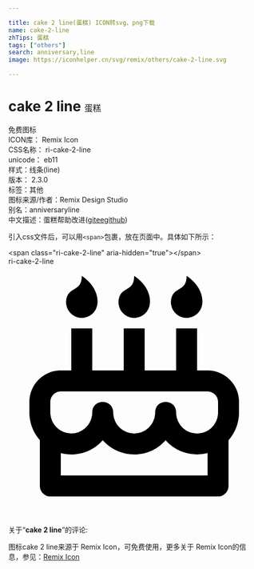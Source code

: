 ```yaml
---

title: cake 2 line(蛋糕) ICON转svg、png下载
name: cake-2-line
zhTips: 蛋糕
tags: ["others"]
search: anniversary,line
image: https://iconhelper.cn/svg/remix/others/cake-2-line.svg

---
```


# cake 2 line  <small style="font-size: 60%;font-weight: 100">蛋糕</small>


<div class="detail-page">
<p>
<span><span class="badge-success badge">免费图标</span> </span>
<br/>
<span>
ICON库：
<span class="badge-secondary badge">Remix Icon</span> 
</span>
<br/>
<span>
CSS名称：
<span class="badge-secondary badge">ri-cake-2-line</span> 
</span>
<br/>
<span>
unicode：
<span class="badge-secondary badge">eb11</span> 
<copy-btn content='eb11' btn-title=""></copy-btn>
<copy-btn :content='String.fromCodePoint(parseInt("eb11", 16))' btn-title="复制U"></copy-btn>
</span><br/><span>样式：<span class="badge-light badge">线条(line)</span></span>
<br/>
<span>
版本：
<span class="badge-secondary badge">2.3.0</span> 
</span><br/><span>标签：<span class="badge-light badge"><router-link to="/tags/others.html">其他</router-link></span></span>
<br/>
<span>图标来源/作者：<span class="badge-light badge">Remix Design Studio</span></span> 
<br/>
<span>别名：<span class="badge-light badge">anniversary</span><span class="badge-light badge">line</span></span><br/><span class="zh-detail">中文描述：<span class="badge-primary badge">蛋糕</span><span class="help-link"><span>帮助改进</span>(<a href="https://gitee.com/liuwave/icon-helper/edit/master/json/remix/others/cake-2-line.json" target="_blank" rel="noopener noreferrer">gitee</a><a href="https://github.com/liuwave/icon-helper/edit/master/json/remix/others/cake-2-line.json" target="_blank" rel="noopener noreferrer">github</a></span>)</span><br/>
</p>
</div>
<div class="alert alert-dark">
  <i class="ri-cake-2-line ri-xs"></i>
  <i class="ri-cake-2-line ri-sm"></i>
  <i class="ri-cake-2-line ri-lg"></i>
  <i class="ri-cake-2-line ri-2x"></i>
  <i class="ri-cake-2-line ri-3x"></i>
  <i class="ri-cake-2-line ri-5x"></i>
  <i class="ri-cake-2-line ri-7x"></i>
</div>
<div>
  <p>引入css文件后，可以用<code>&lt;span&gt;</code>包裹，放在页面中。具体如下所示：    
  </p>
  <div class="alert alert-primary" style="font-size: 14px">
    &lt;span class="ri-cake-2-line" aria-hidden="true"&gt;&lt;/span&gt;
    <copy-btn content='<span class="ri-cake-2-line" aria-hidden="true"></span>'></copy-btn>
  </div>
  <div class="alert alert-secondary">
    <i class="ri-cake-2-line"
    style="font-size: 24px"
    aria-hidden="true"></i> ri-cake-2-line
    <copy-btn content="ri-cake-2-line" btn-title="复制图标名称"></copy-btn>
  </div>
</div>
<div id="svg" class="svg-wrap">
<svg xmlns="http://www.w3.org/2000/svg" viewBox="0 0 24 24">
    <g>
        <path fill="none" d="M0 0h24v24H0z"/>
        <path fill-rule="nonzero" d="M8 6v3.999h3V6h2v3.999h3V6h2v3.999L19 10a3 3 0 0 1 2.995 2.824L22 13v1c0 1.014-.377 1.94-.999 2.645L21 21a1 1 0 0 1-1 1H4a1 1 0 0 1-1-1v-4.36a4.025 4.025 0 0 1-.972-2.182l-.022-.253L2 14v-1a3 3 0 0 1 2.824-2.995L5 10l1-.001V6h2zm1.002 10.641l-.054.063a3.994 3.994 0 0 1-2.514 1.273l-.23.018L6 18c-.345 0-.68-.044-1-.126V20h14v-2.126a4.007 4.007 0 0 1-3.744-.963l-.15-.15-.106-.117-.107.118a3.99 3.99 0 0 1-2.451 1.214l-.242.02L12 18a3.977 3.977 0 0 1-2.797-1.144l-.15-.157-.051-.058zM19 12H5a1 1 0 0 0-.993.883L4 13v.971l.003.147A2 2 0 0 0 6 16a1.999 1.999 0 0 0 1.98-1.7l.015-.153.005-.176c.036-1.248 1.827-1.293 1.989-.134l.01.134.004.147a2 2 0 0 0 3.992.031l.012-.282c.124-1.156 1.862-1.156 1.986 0l.012.282a2 2 0 0 0 3.99 0L20 14v-1a1 1 0 0 0-.883-.993L19 12zM7 1c1.32.871 1.663 2.088 1.449 2.888a1.5 1.5 0 0 1-2.898-.776C5.85 2.002 7 2.5 7 1zm5 0c1.32.871 1.663 2.088 1.449 2.888a1.5 1.5 0 1 1-2.898-.776C10.85 2.002 12 2.5 12 1zm5 0c1.32.871 1.663 2.088 1.449 2.888a1.5 1.5 0 1 1-2.898-.776C15.85 2.002 17 2.5 17 1z"/>
    </g>
</svg>

</div>
<detail full-name='ri-cake-2-line'></detail>  
<div class="icon-detail__container">
<p>关于“<b>cake 2 line</b>”的评论:</p>
</div>
<Vssue title="关于“cake 2 line”的评论" />    
<div><p>图标cake 2 line来源于 Remix Icon，可免费使用，更多关于  Remix Icon的信息，参见：<a target="_blank" href="https://iconhelper.cn/remix.html">Remix Icon</a>
</p></div>
